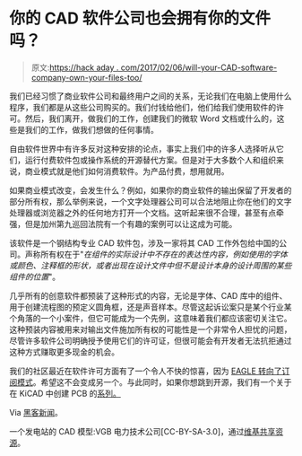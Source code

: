 # 你的 CAD 软件公司也会拥有你的文件吗？

> 原文:[https://hack aday . com/2017/02/06/will-your-CAD-software-company-own-your-files-too/](https://hackaday.com/2017/02/06/will-your-cad-software-company-own-your-files-too/)

我们已经习惯了商业软件公司和最终用户之间的关系，无论我们在电脑上使用什么程序，我们都是从这些公司购买的。我们付钱给他们，他们给我们使用软件的许可。然后，我们离开，做我们的工作，创建我们的微软 Word 文档或什么的，这些是我们的工作，做我们想做的任何事情。

自由软件世界中有许多反对这种安排的论点，事实上我们中的许多人选择听从它们，运行付费软件包或操作系统的开源替代方案。但是对于大多数个人和组织来说，商业模式就是他们如何消费软件。为产品付费，想用就用。

如果商业模式改变，会发生什么？例如，如果你的商业软件的输出保留了开发者的部分所有权，那么举例来说，一个文字处理器公司可以合法地阻止你在他们的文字处理器或浏览器之外的任何地方打开一个文档。这听起来很不合理，甚至有点牵强，但是加州第九巡回法院有一个有趣的案例可以让这成为可能。

该软件是一个钢结构专业 CAD 软件包，涉及一家将其 CAD 工作外包给中国的公司。声称所有权在于"*在组件的实际设计中不存在的表达性内容，例如使用的字体或颜色、注释框的形状，或者出现在设计文件中但不是设计本身的设计周围的某些组件的位置*"。

几乎所有的创意软件都预装了这种形式的内容，无论是字体、CAD 库中的组件、用于创建流程图的预定义圆角框，还是声音样本。尽管这起诉讼案只是某个行业某个角落的一个小案件，但它可能成为一个先例，这意味着我们都应该密切关注它。这种预装内容被用来对输出文件施加所有权的可能性是一个非常令人担忧的问题，尽管许多软件公司明确授予使用它们的许可证，但很可能会有开发者无法抗拒通过这种方式赚取更多现金的机会。

我们的社区最近在软件许可方面有了一个令人不快的惊喜，因为 [EAGLE 转向了订阅模式](http://hackaday.com/2017/01/19/autodesk-moves-eagle-to-subscription-only-pricing/)。希望这不会变成另一个。与此同时，如果你想跳到开源，我们有一个关于在 KiCAD 中创建 PCB 的[系列。](http://hackaday.com/2016/11/17/creating-a-pcb-in-everything-kicad-part-1/)

Via [黑客新闻](https://news.ycombinator.com/item?id=13568366)。

一个发电站的 CAD 模型:VGB 电力技术公司[CC-BY-SA-3.0]，通过[维基共享资源](https://commons.wikimedia.org/wiki/File:Kesseltragwerk.png?uselang=en-gb)。